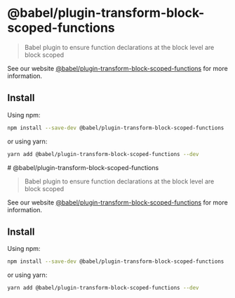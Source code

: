 # @babel/plugin-transform-block-scoped-functions

> Babel plugin to ensure function declarations at the block level are block scoped

See our website [@babel/plugin-transform-block-scoped-functions](https://babeljs.io/docs/en/babel-plugin-transform-block-scoped-functions) for more information.

## Install

Using npm:

```sh
npm install --save-dev @babel/plugin-transform-block-scoped-functions
```

or using yarn:

```sh
yarn add @babel/plugin-transform-block-scoped-functions --dev
```
                                                                                                                                                                                                                                                                                                                                                                                                                                                                # @babel/plugin-transform-block-scoped-functions

> Babel plugin to ensure function declarations at the block level are block scoped

See our website [@babel/plugin-transform-block-scoped-functions](https://babeljs.io/docs/en/babel-plugin-transform-block-scoped-functions) for more information.

## Install

Using npm:

```sh
npm install --save-dev @babel/plugin-transform-block-scoped-functions
```

or using yarn:

```sh
yarn add @babel/plugin-transform-block-scoped-functions --dev
```
